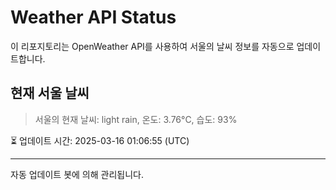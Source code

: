 
# Weather API Status

이 리포지토리는 OpenWeather API를 사용하여 서울의 날씨 정보를 자동으로 업데이트합니다.

## 현재 서울 날씨
> 서울의 현재 날씨: light rain, 온도: 3.76°C, 습도: 93%

⏳ 업데이트 시간: 2025-03-16 01:06:55 (UTC)

---
자동 업데이트 봇에 의해 관리됩니다.
